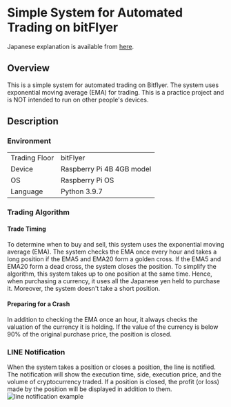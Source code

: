 # Simple System for Automated Trading on bitFlyer
Japanese explanation is available from [here](https://nojisan.com/automated_trade_bot/).
## Overview
This is a simple system for automated trading on Bitflyer. The system uses exponential moving average (EMA) for trading. This is a practice project and is NOT intended to run on other people's devices.

## Description
### Environment
|               |                           | 
| ------------- | ------------------------- | 
| Trading Floor | bitFlyer                  | 
| Device        | Raspberry Pi 4B 4GB model | 
| OS            | Raspberry Pi OS           | 
| Language      | Python 3.9.7              | 

### Trading Algorithm
#### Trade Timing
To determine when to buy and sell, this system uses the exponential moving average (EMA). The system checks the EMA once every hour and takes a long position if the EMA5 and EMA20 form a golden cross. If the EMA5 and EMA20 form a dead cross, the system closes the position.
To simplify the algorithm, this system takes up to one position at the same time. Hence, when purchasing a currency, it uses all the Japanese yen held to purchase it. Moreover, the system doesn't take a short position. 
#### Preparing for a Crash
In addition to checking the EMA once an hour, it always checks the valuation of the currency it is holding. If the value of the currency is below 90% of the original purchase price, the position is closed.

### LINE Notification
When the system takes a position or closes a position, the line is notified. The notification will show the execution time, side, execution price, and the volume of cryptocurrency traded. If a position is closed, the profit (or loss) made by the position will be displayed in addition to them.
![line notification example](https://github.com/tnojima03/images_for_readme/blob/master/images/line_notificaton_example.jpg)